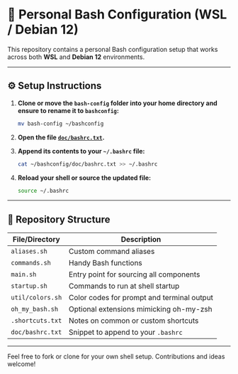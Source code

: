 # 🐚 Personal Bash Configuration (WSL / Debian 12)

This repository contains a personal Bash configuration setup that works across both **WSL** and **Debian 12** environments.

---

## ⚙️ Setup Instructions

1. **Clone or move the `bash-config` folder into your home directory and ensure to rename it to `bashconfig`:**

    ```bash
    mv bash-config ~/bashconfig
    ```

2. **Open the file [`doc/bashrc.txt`](doc/bashrc.txt).**

3. **Append its contents to your `~/.bashrc` file:**

    ```bash
    cat ~/bashconfig/doc/bashrc.txt >> ~/.bashrc
    ```

4. **Reload your shell or source the updated file:**

    ```bash
    source ~/.bashrc
    ```

---

## 📁 Repository Structure

| File/Directory       | Description                                  |
|----------------------|----------------------------------------------|
| `aliases.sh`         | Custom command aliases                       |
| `commands.sh`        | Handy Bash functions                         |
| `main.sh`            | Entry point for sourcing all components      |
| `startup.sh`         | Commands to run at shell startup             |
| `util/colors.sh`     | Color codes for prompt and terminal output   |
| `oh_my_bash.sh`      | Optional extensions mimicking oh-my-zsh      |
| `.shortcuts.txt`     | Notes on common or custom shortcuts          |
| `doc/bashrc.txt`     | Snippet to append to your `.bashrc`          |

---

Feel free to fork or clone for your own shell setup. Contributions and ideas welcome!
